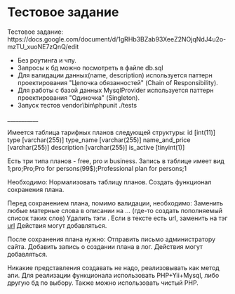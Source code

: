 <h1>Тестовое задание</h1>
<p>Тестовое задание: https://docs.google.com/document/d/1gRHb3BZab93XeeZ2NOjqNdJ4u2o-mzTU_xuoNE7zQnQ/edit</p>

<ul>
<li>Без роутинга и чпу.</li>
<li>Запросы к бд можно посмотреть в файле db.sql</li>
<li>Для валидации данных(name, description) используется паттерн проектирования "Цепочка обязанностей" (Chain of Responsibility).</li>
<li>Для работы с базой данных MysqlProvider используется паттерн проектирования "Одиночка" (Singleton).</li>
<li>Запуск тестов vendor\bin\phpunit ./tests</li>
</ul>
___________
<p>
Имеется таблица тарифных планов следующей структуры:
id [int(11)]
type [varchar(255)]
type_name [varchar(255)]
name_and_price [varchar(255)]
description [varchar(255)]
is_active [tinyint(1)]

Есть три типа планов - free, pro и business.
Запись в таблице имеет вид 1;pro;Pro;Pro for persons(99$);Professional plan for persons;1

Необходимо:
Нормализовать таблицу планов.
Создать функционал сохранения плана.

Перед сохранением плана, помимо валидации, необходимо:
Заменить любые матерные слова в описании на … (где-то создать пополняемый список таких слов)
Удалить тэги <img>.
Если в тексте есть url, заменить на тэг <a href=[url]>url</a>
Действия могут добавляться.

После сохранения плана нужно:
Отправить письмо администратору сайта.
Добавить запись о создании плана в лог.
Действия могут добавляться.

Никакие представления создавать не надо, реализовывать как метод апи.
Для реализации функционала использовать PHP+Yii+Mysql, либо другую бд по выбору. Также можно использовать чистый PHP.
</p>

